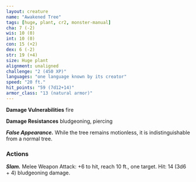 ```yaml
---
layout: creature
name: "Awakened Tree"
tags: [huge, plant, cr2, monster-manual]
cha: 7 (-2)
wis: 10 (0)
int: 10 (0)
con: 15 (+2)
dex: 6 (-2)
str: 19 (+4)
size: Huge plant
alignment: unaligned
challenge: "2 (450 XP)"
languages: "one language known by its creator"
speed: "20 ft."
hit_points: "59 (7d12+14)"
armor_class: "13 (natural armor)"
---
```


**Damage Vulnerabilities** fire

**Damage Resistances** bludgeoning, piercing

***False Appearance.*** While the tree remains motionless, it is indistinguishable from a normal tree.

### Actions

***Slam.*** Melee Weapon Attack: +6 to hit, reach 10 ft., one target. Hit: 14 (3d6 + 4) bludgeoning damage.
